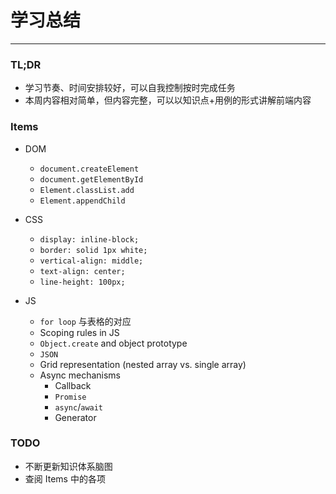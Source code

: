 # 学习总结

---

### TL;DR

- 学习节奏、时间安排较好，可以自我控制按时完成任务
- 本周内容相对简单，但内容完整，可以以知识点+用例的形式讲解前端内容


### Items

- DOM
  - `document.createElement`
  - `document.getElementById`
  - `Element.classList.add`
  - `Element.appendChild`

- CSS
  - `display: inline-block;`
  - `border: solid 1px white;`
  - `vertical-align: middle;`
  - `text-align: center;`
  - `line-height: 100px;`

- JS
  - `for loop` 与表格的对应
  - Scoping rules in JS
  - `Object.create` and object prototype
  - `JSON`
  - Grid representation (nested array vs. single array)
  - Async mechanisms
    - Callback
    - `Promise`
    - `async`/`await`
    - Generator

### TODO
  
  - 不断更新知识体系脑图
  - 查阅 Items 中的各项